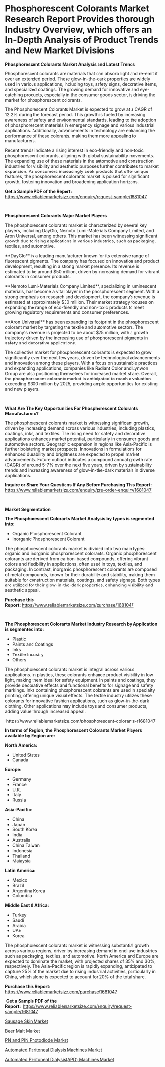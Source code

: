<p><h1>Phosphorescent Colorants Market Research Report Provides thorough Industry Overview, which offers an In-Depth Analysis of Product Trends and New Market Divisions</h1></p><p><strong>Phosphorescent Colorants Market Analysis and Latest Trends</strong></p>
<p><p>Phosphorescent colorants are materials that can absorb light and re-emit it over an extended period. These glow-in-the-dark properties are widely used in various applications, including toys, safety signs, decorative items, and specialized coatings. The growing demand for innovative and eye-catching products, especially in the consumer goods sector, is driving the market for phosphorescent colorants.</p><p>The Phosphorescent Colorants Market is expected to grow at a CAGR of 12.2% during the forecast period. This growth is fueled by increasing awareness of safety and environmental standards, leading to the adoption of phosphorescent materials in emergency signage and various industrial applications. Additionally, advancements in technology are enhancing the performance of these colorants, making them more appealing to manufacturers.</p><p>Recent trends indicate a rising interest in eco-friendly and non-toxic phosphorescent colorants, aligning with global sustainability movements. The expanding use of these materials in the automotive and construction industries for visibility and aesthetic purposes further contributes to market expansion. As consumers increasingly seek products that offer unique features, the phosphorescent colorants market is poised for significant growth, fostering innovation and broadening application horizons.</p></p>
<p><strong>Get a Sample PDF of the Report:&nbsp;</strong> <a href="https://www.reliablemarketsize.com/enquiry/request-sample/1681047?utm_campaign=973&utm_medium=2&utm_source=Github&utm_content=ia&utm_term=16122024&utm_id=phosphorescent-colorants">https://www.reliablemarketsize.com/enquiry/request-sample/1681047</a></p>
<p>&nbsp;</p>
<p><strong>Phosphorescent Colorants Major Market Players</strong></p>
<p><p>The phosphorescent colorants market is characterized by several key players, including DayGlo, Nemoto Lumi-Materials Company Limited, and Aron Universal, among others. This market has been witnessing significant growth due to rising applications in various industries, such as packaging, textiles, and automotive.</p><p>**DayGlo** is a leading manufacturer known for its extensive range of fluorescent pigments. The company has focused on innovation and product development, resulting in a strong market presence. Its revenue is estimated to be around $50 million, driven by increasing demand for vibrant colorants in consumer products.</p><p>**Nemoto Lumi-Materials Company Limited**, specializing in luminescent materials, has become a vital player in the phosphorescent segment. With a strong emphasis on research and development, the company’s revenue is estimated at approximately $30 million. Their market strategy focuses on expanding the range of eco-friendly and non-toxic products to meet growing regulatory requirements and consumer preferences.</p><p>**Aron Universal** has been expanding its footprint in the phosphorescent colorant market by targeting the textile and automotive sectors. The company's revenue is projected to be about $25 million, with a growth trajectory driven by the increasing use of phosphorescent pigments in safety and decorative applications.</p><p>The collective market for phosphorescent colorants is expected to grow significantly over the next few years, driven by technological advancements and innovation among these players. With a focus on sustainable practices and expanding applications, companies like Radiant Color and Lynwon Group are also positioning themselves for increased market share. Overall, the phosphorescent colorants market is anticipated to reach a valuation exceeding $300 million by 2025, providing ample opportunities for existing and new players.</p></p>
<p>&nbsp;</p>
<p><strong>What Are The Key Opportunities For Phosphorescent Colorants Manufacturers?</strong></p>
<p><p>The phosphorescent colorants market is witnessing significant growth, driven by increasing demand across various industries, including plastics, coatings, inks, and textiles. The rising need for safety and decorative applications enhances market potential, particularly in consumer goods and automotive sectors. Geographic expansion in regions like Asia-Pacific is further bolstering market prospects. Innovations in formulations for enhanced durability and brightness are expected to propel market advancements. Future outlook indicates a compound annual growth rate (CAGR) of around 5-7% over the next five years, driven by sustainability trends and increasing awareness of glow-in-the-dark materials in diverse applications.</p></p>
<p><strong>Inquire or Share Your Questions If Any Before Purchasing This Report:</strong> <a href="https://www.reliablemarketsize.com/enquiry/pre-order-enquiry/1681047?utm_campaign=973&utm_medium=2&utm_source=Github&utm_content=ia&utm_term=16122024&utm_id=phosphorescent-colorants">https://www.reliablemarketsize.com/enquiry/pre-order-enquiry/1681047</a></p>
<p>&nbsp;</p>
<p><strong>Market Segmentation</strong></p>
<p><strong>The Phosphorescent Colorants Market Analysis by types is segmented into:</strong></p>
<p><ul><li>Organic Phosphorescent Colorant</li><li>Inorganic Phosphorescent Colorant</li></ul></p>
<p><p>The phosphorescent colorants market is divided into two main types: organic and inorganic phosphorescent colorants. Organic phosphorescent colorants are derived from carbon-based compounds, offering vibrant colors and flexibility in applications, often used in toys, textiles, and packaging. In contrast, inorganic phosphorescent colorants are composed of metal compounds, known for their durability and stability, making them suitable for construction materials, coatings, and safety signage. Both types are utilized for their glow-in-the-dark properties, enhancing visibility and aesthetic appeal.</p></p>
<p><strong>Purchase this Report:&nbsp;</strong><a href="https://www.reliablemarketsize.com/purchase/1681047?utm_campaign=973&utm_medium=2&utm_source=Github&utm_content=ia&utm_term=16122024&utm_id=phosphorescent-colorants">https://www.reliablemarketsize.com/purchase/1681047</a></p>
<p>&nbsp;</p>
<p><strong>The Phosphorescent Colorants Market Industry Research by Application is segmented into:</strong></p>
<p><ul><li>Plastic</li><li>Paints and Coatings</li><li>Inks</li><li>Textile Industry</li><li>Others</li></ul></p>
<p><p>The phosphorescent colorants market is integral across various applications. In plastics, these colorants enhance product visibility in low light, making them ideal for safety equipment. In paints and coatings, they provide decorative effects and functional benefits for signage and safety markings. Inks containing phosphorescent colorants are used in specialty printing, offering unique visual effects. The textile industry utilizes these colorants for innovative fashion applications, such as glow-in-the-dark clothing. Other applications may include toys and consumer products, adding value through increased appeal.</p></p>
<p><a href="https://www.reliablemarketsize.com/phosphorescent-colorants-r1681047?utm_campaign=973&utm_medium=2&utm_source=Github&utm_content=ia&utm_term=16122024&utm_id=phosphorescent-colorants">&nbsp;https://www.reliablemarketsize.com/phosphorescent-colorants-r1681047</a></p>
<p><strong>In terms of Region, the Phosphorescent Colorants Market Players available by Region are:</strong></p>
<p>
    <p> <strong> North America: </strong>
        <ul>
            <li>United States</li>
            <li>Canada</li>
        </ul>
        </p> 
    <p> <strong> Europe: </strong>
        <ul>
            <li>Germany</li>
            <li>France</li>
            <li>U.K.</li>
            <li>Italy</li>
            <li>Russia</li>
        </ul>
        </p> 
    <p> <strong> Asia-Pacific: </strong>
        <ul>
            <li>China</li>
            <li>Japan</li>
            <li>South Korea</li>
            <li>India</li>
            <li>Australia</li>
            <li>China Taiwan</li>
            <li>Indonesia</li>
            <li>Thailand</li>
            <li>Malaysia</li>
        </ul>
        </p> 
    <p> <strong> Latin America: </strong>
        <ul>
            <li>Mexico</li>
            <li>Brazil</li>
            <li>Argentina Korea</li>
            <li>Colombia</li>
        </ul>
        </p> 
    <p> <strong> Middle East & Africa: </strong>
        <ul>
            <li>Turkey</li>
            <li>Saudi</li>
            <li>Arabia</li>
            <li>UAE</li>
            <li>Korea</li>
        </ul>
    </p>
    </p>
<p><p>The phosphorescent colorants market is witnessing substantial growth across various regions, driven by increasing demand in end-use industries such as packaging, textiles, and automotive. North America and Europe are expected to dominate the market, with projected shares of 35% and 30%, respectively. The Asia-Pacific region is rapidly expanding, anticipated to capture 25% of the market due to rising industrial activities, particularly in China, which alone is expected to account for 20% of the total share.</p></p>
<p><strong>Purchase this Report: </strong><a href="https://www.reliablemarketsize.com/purchase/1681047?utm_campaign=973&utm_medium=2&utm_source=Github&utm_content=ia&utm_term=16122024&utm_id=phosphorescent-colorants">https://www.reliablemarketsize.com/purchase/1681047</a></p>
<p>&nbsp;<strong>Get a Sample PDF of the Report:&nbsp;&nbsp;</strong><a href="https://www.reliablemarketsize.com/enquiry/request-sample/1681047?utm_campaign=973&utm_medium=2&utm_source=Github&utm_content=ia&utm_term=16122024&utm_id=phosphorescent-colorants">https://www.reliablemarketsize.com/enquiry/request-sample/1681047</a></p>
<p><strong></strong></p>
<p><p><a href="https://www.linkedin.com/pulse/sausage-skin-market-analysis-revenue-forecast-105-cagr-growth-pinve?utm_campaign=973&utm_medium=2&utm_source=Github&utm_content=ia&utm_term=16122024&utm_id=phosphorescent-colorants">Sausage Skin Market</a></p><p><a href="https://www.linkedin.com/pulse/beer-malt-market-size-trends-opportunities-challenges-r8rme?utm_campaign=973&utm_medium=2&utm_source=Github&utm_content=ia&utm_term=16122024&utm_id=phosphorescent-colorants">Beer Malt Market</a></p><p><a href="https://www.linkedin.com/pulse/market-trends-pn-pin-photodiode-industry-current-size-share-forecast-drznf?utm_campaign=973&utm_medium=2&utm_source=Github&utm_content=ia&utm_term=16122024&utm_id=phosphorescent-colorants">PN and PIN Photodiode Market</a></p><p><a href="https://github.com/kimberjam0i/Market-Research-Report-List-1/blob/main/automated-peritoneal-dialysis-machines-market.md?utm_campaign=973&utm_medium=2&utm_source=Github&utm_content=ia&utm_term=16122024&utm_id=phosphorescent-colorants">Automated Peritoneal Dialysis Machines Market</a></p><p><a href="https://github.com/ElviraLeka1962/Market-Research-Report-List-1/blob/main/automated-peritoneal-dialysisapd-machines-market.md?utm_campaign=973&utm_medium=2&utm_source=Github&utm_content=ia&utm_term=16122024&utm_id=phosphorescent-colorants">Automated Peritoneal Dialysis(APD) Machines Market</a></p></p>